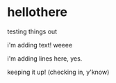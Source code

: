 # hellothere
testing things out

i'm adding text! weeee

i'm adding lines here, yes.

keeping it up! (checking in, y'know)

